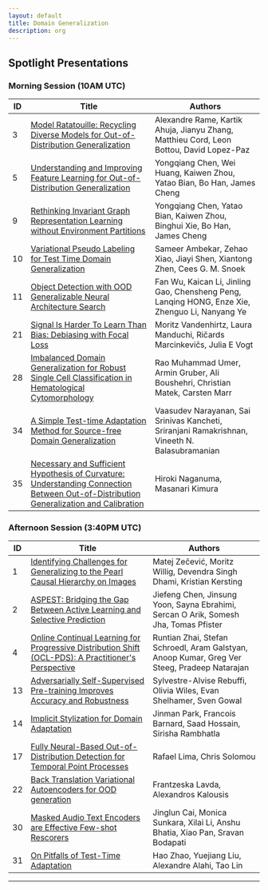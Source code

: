 ```yaml
---
layout: default
title: Domain Generalization
description: org
---  
```


## Spotlight Presentations

### Morning Session (10AM UTC)

|ID|Title|Authors|
|--|-----|-------|
|3|[Model Ratatouille: Recycling Diverse Models for Out-of-Distribution Generalization](https://openreview.net/pdf?id=6x15tarUo9)|Alexandre Rame, Kartik Ahuja, Jianyu Zhang, Matthieu Cord, Leon Bottou, David Lopez-Paz|
|5|[Understanding and Improving Feature Learning for Out-of-Distribution Generalization](https://openreview.net/pdf?id=VU73bTSCep)|Yongqiang Chen, Wei Huang, Kaiwen Zhou, Yatao Bian, Bo Han, James Cheng|
|9|[Rethinking Invariant Graph Representation Learning without Environment Partitions](https://openreview.net/pdf?id=bjw5jqGtDy)|Yongqiang Chen, Yatao Bian, Kaiwen Zhou, Binghui Xie, Bo Han, James Cheng|
|10|[Variational Pseudo Labeling for Test Time Domain Generalization](https://openreview.net/pdf?id=qAbJV6IN5O)|Sameer Ambekar, Zehao Xiao, Jiayi Shen, Xiantong Zhen, Cees G. M. Snoek|
|11|[Object Detection with OOD Generalizable Neural Architecture Search](https://openreview.net/pdf?id=rF6bZD9uYC)|Fan Wu, Kaican Li, Jinling Gao, Chensheng Peng, Lanqing HONG, Enze Xie, Zhenguo Li, Nanyang Ye|
|21|[Signal Is Harder To Learn Than Bias: Debiasing with Focal Loss](https://openreview.net/pdf?id=PEPSFxkjqg)|Moritz Vandenhirtz, Laura Manduchi, Ričards Marcinkevičs, Julia E Vogt|
|28|[Imbalanced Domain Generalization for Robust Single Cell Classification in Hematological Cytomorphology](https://openreview.net/pdf?id=JWDOioscQE)|Rao Muhammad Umer, Armin Gruber, Ali Boushehri, Christian Matek, Carsten Marr|
|34|[A Simple Test-time Adaptation Method for Source-free Domain Generalization](https://openreview.net/pdf?id=Ran2xUWG2n)|Vaasudev Narayanan, Sai Srinivas Kancheti, Sriranjani Ramakrishnan, Vineeth N. Balasubramanian|
|35|[Necessary and Sufficient Hypothesis of Curvature: Understanding Connection Between Out-of-Distribution Generalization and Calibration](https://openreview.net/pdf?id=jxj6YJE8lS)|Hiroki Naganuma, Masanari Kimura|


### Afternoon Session (3:40PM UTC)

|ID|Title|Authors|
|--|-----|-------|
|1|[Identifying Challenges for Generalizing to the Pearl Causal Hierarchy on Images](https://openreview.net/pdf?id=QBgmo9BvnS)|Matej Zečević, Moritz Willig, Devendra Singh Dhami, Kristian Kersting|
|2|[ASPEST: Bridging the Gap Between Active Learning and Selective Prediction](https://openreview.net/pdf?id=L3yziEFcZe)|Jiefeng Chen, Jinsung Yoon, Sayna Ebrahimi, Sercan O Arik, Somesh Jha, Tomas Pfister|
|4|[Online Continual Learning for Progressive Distribution Shift (OCL-PDS): A Practitioner's Perspective](https://openreview.net/pdf?id=gfzs0rkMT9)|Runtian Zhai, Stefan Schroedl, Aram Galstyan, Anoop Kumar, Greg Ver Steeg, Pradeep Natarajan|
|13|[Adversarially Self-Supervised Pre-training Improves Accuracy and Robustness](https://openreview.net/pdf?id=Y4Tm1A2Z1B)|Sylvestre-Alvise Rebuffi, Olivia Wiles, Evan Shelhamer, Sven Gowal|
|14|[Implicit Stylization for Domain Adaptation](https://openreview.net/pdf?id=fkFFh4fAbH)|Jinman Park, Francois Barnard, Saad Hossain, Sirisha Rambhatla|
|17|[Fully Neural-Based Out-of-Distribution Detection for Temporal Point Processes](https://openreview.net/pdf?id=7opQsdC2Ob)|Rafael Lima, Chris Solomou|
|22|[Back Translation Variational Autoencoders for OOD generation](https://openreview.net/pdf?id=tY7OtbCi9Z)|Frantzeska Lavda, Alexandros Kalousis|
|30|[Masked Audio Text Encoders are Effective Few-shot Rescorers](https://openreview.net/pdf?id=quoUZyjKGp)|Jinglun Cai, Monica Sunkara, Xilai Li, Anshu Bhatia, Xiao Pan, Sravan Bodapati|
|31|[On Pitfalls of Test-Time Adaptation](https://openreview.net/pdf?id=QcSlRwe3Fe)|Hao Zhao, Yuejiang Liu, Alexandre Alahi, Tao Lin|

--- 


